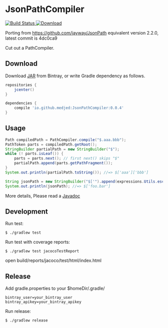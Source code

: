 # JsonPathCompiler

[![Build Status](https://travis-ci.org/medjed/JsonPathCompiler.svg?branch=master)](https://travis-ci.org/medjed/JsonPathCompiler)[ ![Download](https://api.bintray.com/packages/medjed/maven/JsonPathCompiler/images/download.svg) ](https://bintray.com/medjed/maven/JsonPathCompiler/_latestVersion)

Porting from https://github.com/jayway/JsonPath equivalent version 2.2.0, latest commit is 4dc0ca9

Cut out a PathCompiler.

## Download

Download [JAR](https://bintray.com/medjed/maven/JsonPathCompiler) from Bintray,
or write Gradle dependency as follows.

```groovy
repositories {
    jcenter()
}

dependencies {
    compile 'io.github.medjed:JsonPathCompiler:0.0.4'
}
```

## Usage

```java
Path compiledPath = PathCompiler.compile("$.aaa.bbb");
PathToken parts = compiledPath.getRoot();
StringBuilder partialPath = new StringBuilder("$");
while (! parts.isLeaf()) {
    parts = parts.next(); // first next() skips "$"
    partialPath.append(parts.getPathFragment());
}
System.out.println(partialPath.toString()); //=> $['aaa']['bbb']
```

```java
String jsonPath = new StringBuilder("$['").append(expressions.Utils.escape("foo.bar", true)).append("']").toString();
System.out.println(jsonPath); //=> $['foo.bar']
```

More details, Please read a [Javadoc](https://medjed.github.io/JsonPathCompiler/)

## Development

Run test:

```
$ ./gradlew test
```

Run test with coverage reports:

```
$ ./gradlew test jacocoTestReport
```

open build/reports/jacoco/test/html/index.html

## Release

Add gradle.properties to your $homeDir/.gradle/

```gradle.properties
bintray_user=your_bintray_user
bintray_apikey=your_bintray_apikey
```

Run release:

```
$ ./gradlew release
```
